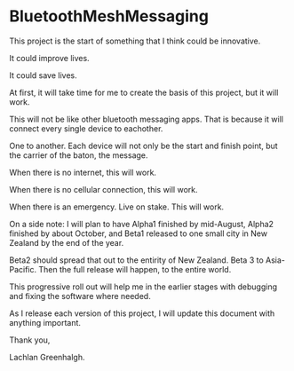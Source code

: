 # BluetoothMeshMessaging

This project is the start of something that I think could be innovative.

It could improve lives.

It could save lives.

At first, it will take time for me to create the basis of this project, but it will work. 

This will not be like other bluetooth messaging apps. That is because it will connect every single device to eachother. 

One to another. Each device will not only be the start and finish point, but the carrier of the baton, the message. 

When there is no internet, this will work.

When there is no cellular connection, this will work. 

When there is an emergency. Live on stake. This will work.



On a side note:
I will plan to have Alpha1 finished by mid-August, Alpha2 finished by about October, and Beta1 released to one small city in New Zealand by the end of the year. 

Beta2 should spread that out to the entirity of New Zealand. Beta 3 to Asia-Pacific. Then the full release will happen, to the entire world. 

This progressive roll out will help me in the earlier stages with debugging and fixing the software where needed. 

As I release each version of this project, I will update this document with anything important. 

Thank you,

Lachlan Greenhalgh.
